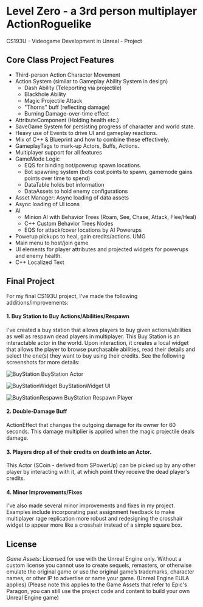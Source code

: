 # Level Zero - a 3rd person multiplayer ActionRoguelike
CS193U - Videogame Development in Unreal - Project

## Core Class Project Features
- Third-person Action Character Movement
- Action System (similar to Gameplay Ability System in design)
  -  Dash Ability (Teleporting via projectile)
  -  Blackhole Ability
  -  Magic Projectile Attack
  -  "Thorns" buff (reflecting damage)
  -  Burning Damage-over-time effect
- AttributeComponent (Holding health etc.)
- SaveGame System for persisting progress of character and world state.
- Heavy use of Events to drive UI and gameplay reactions.
- Mix of C++ & Blueprint and how to combine these effectively.
- GameplayTags to mark-up Actors, Buffs, Actions.
- Multiplayer support for all features
- GameMode Logic
  - EQS for binding bot/powerup spawn locations.
  - Bot spawning system (bots cost points to spawn, gamemode gains points over time to spend)
  - DataTable holds bot information
  - DataAssets to hold enemy configurations
- Asset Manager: Async loading of data assets
- Async loading of UI icons
- AI
  - Minion AI with Behavior Trees (Roam, See, Chase, Attack, Flee/Heal)
  - C++ Custom Behavior Trees Nodes
  - EQS for attack/cover locations by AI Powerups
- Powerup pickups to heal, gain credits/actions. UMG
- Main menu to host/join game
- UI elements for player attributes and projected widgets for powerups and enemy health.
- C++ Localized Text

## Final Project

For my final CS193U project, I've made the following additions/improvements:

#### 1. Buy Station to Buy Actions/Abilities/Respawn
I've created a buy station that allows players to buy given actions/abilities as well as respawn dead players in multiplayer. This Buy Station is an interactable actor in the world. Upon interaction, it creates a local widget that allows the player to browse purchasable abilities, read their details and select the one(s) they want to buy using their credits. See the following screenshots for more details:

![BuyStation](https://user-images.githubusercontent.com/62533326/99814838-5acfe080-2b6b-11eb-843f-3f4a2403143a.PNG)
BuyStation Actor

![BuyStationWidget](https://user-images.githubusercontent.com/62533326/99814846-5d323a80-2b6b-11eb-9617-a5fdedeb95ba.png)
BuyStationWidget UI

![BuyStationRespawn](https://user-images.githubusercontent.com/62533326/99814844-5d323a80-2b6b-11eb-9bda-bbbbca1017af.png)
BuyStation Respawn Player

#### 2. Double-Damage Buff
ActionEffect that changes the outgoing damage for its owner for 60 seconds. This damage multiplier is applied when the magic projectile deals damage.

#### 3. Players drop all of their credits on death into an Actor.
This Actor (SCoin - derived from SPowerUp) can be picked up by any other player by interacting with it, at which point they receive the dead player's credits. 

#### 4. Minor Improvements/Fixes 
I've also made several minor improvements and fixes in my project. Examples include incorporating past assignment feedback to make multiplayer rage replication more robust and redesigning the crosshair widget to appear more like a crosshair instead of a simple square box. 

## License

*Game Assets*: Licensed for use with the Unreal Engine only. Without a custom license you cannot use to create sequels, remasters, or otherwise emulate the original game or use the original game’s trademarks, character names, or other IP to advertise or name your game. (Unreal Engine EULA applies) (Please note this applies to the Game Assets that refer to Epic's Paragon, you can still use the project code and content to build your own Unreal Engine game)
